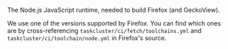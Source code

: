 The Node.js JavaScript runtime, needed to build Firefox (and GeckoView).

We use one of the versions supported by Firefox.
You can find which ones are by cross-referencing
`taskcluster/ci/fetch/toolchains.yml` and `taskcluster/ci/toolchain/node.yml` in
Firefox's source.
